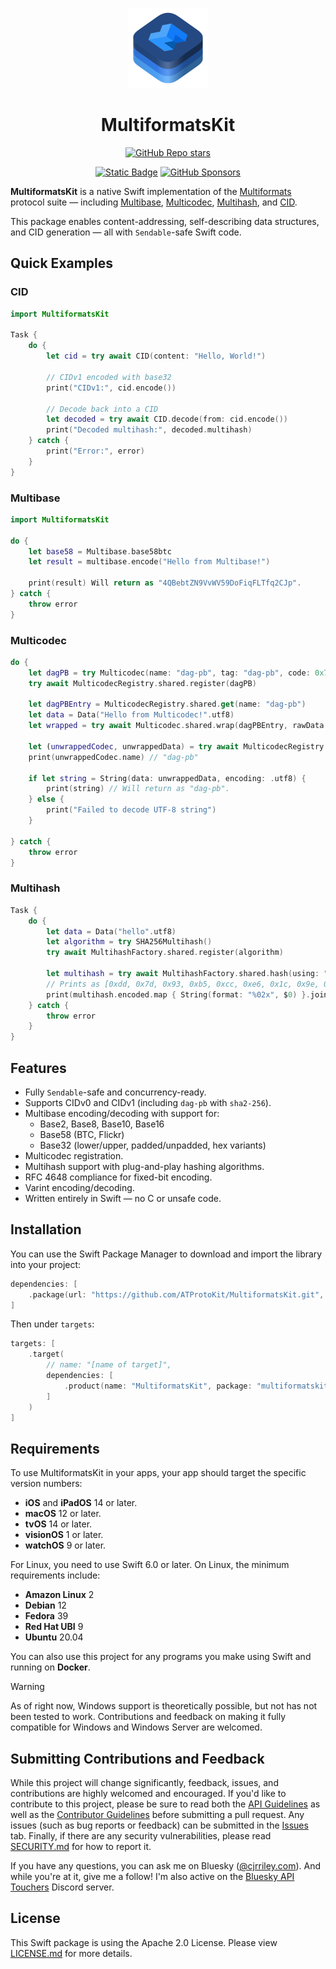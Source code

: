 <p align="center">
  <img src="https://github.com/ATProtoKit/MultiformatsKit/blob/main/Sources/MultiformatsKit/MultiformatsKit.docc/Resources/multiformatskit_icon.png" height="128" alt="A icon for MultiformatsKit, which contains three stacks of rounded rectangles in an isometric top view. At the top stack, the Multiformats logo is displayed. The three stacks are in various shades of blue.">
</p>

<h1 align="center">MultiformatsKit</h1>

<div align="center">

[![GitHub Repo stars](https://img.shields.io/github/stars/atprotokit/multiformatskit?style=flat&logo=github)](https://github.com/ATProtoKit/MultiformatsKit)

</div>
<div align="center">

[![Static Badge](https://img.shields.io/badge/Follow-%40cjrriley.com-0073fa?style=flat&logo=bluesky&labelColor=%23151e27&link=https%3A%2F%2Fbsky.app%2Fprofile%2Fcjrriley.com)](https://bsky.app/profile/cjrriley.com)
[![GitHub Sponsors](https://img.shields.io/github/sponsors/masterj93?color=%23cb5f96&link=https%3A%2F%2Fgithub.com%2Fsponsors%2FMasterJ93)](https://github.com/sponsors/MasterJ93)

</div>

**MultiformatsKit** is a native Swift implementation of the [Multiformats](https://multiformats.io) protocol suite — including [Multibase](https://github.com/multiformats/multibase), [Multicodec](https://github.com/multiformats/multicodec), [Multihash](https://github.com/multiformats/multihash), and [CID](https://github.com/multiformats/cid).

This package enables content-addressing, self-describing data structures, and CID generation — all with `Sendable`-safe Swift code.

## Quick Examples

### CID
```swift
import MultiformatsKit

Task {
    do {
        let cid = try await CID(content: "Hello, World!")

        // CIDv1 encoded with base32
        print("CIDv1:", cid.encode())

        // Decode back into a CID
        let decoded = try await CID.decode(from: cid.encode())
        print("Decoded multihash:", decoded.multihash)
    } catch {
        print("Error:", error)
    }
}
```

### Multibase
```swift
import MultiformatsKit

do {
    let base58 = Multibase.base58btc
    let result = multibase.encode("Hello from Multibase!")
    
    print(result) Will return as "4QBebtZN9VvWV59DoFiqFLTfq2CJp".
} catch {
    throw error
}
```

### Multicodec

```swift
do {
    let dagPB = try Multicodec(name: "dag-pb", tag: "dag-pb", code: 0x70, status: .permanent)
    try await MulticodecRegistry.shared.register(dagPB)
    
    let dagPBEntry = MulticodecRegistry.shared.get(name: "dag-pb")
    let data = Data("Hello from Multicodec!".utf8)
    let wrapped = try await Multicodec.shared.wrap(dagPBEntry, rawData: data)
    
    let (unwrappedCodec, unwrappedData) = try await MulticodecRegistry.shared.unwrap(wrapped)
    print(unwrappedCodec.name) // "dag-pb"
    
    if let string = String(data: unwrappedData, encoding: .utf8) {
        print(string) // Will return as "dag-pb".
    } else {
        print("Failed to decode UTF-8 string")
    }
    
} catch {
    throw error
}
```

### Multihash

```swift
Task {
    do {
        let data = Data("hello".utf8)
        let algorithm = try SHA256Multihash()
        try await MultihashFactory.shared.register(algorithm)

        let multihash = try await MultihashFactory.shared.hash(using: "sha2-256", data: data)
        // Prints as [0xdd, 0x7d, 0x93, 0xb5, 0xcc, 0xe6, 0x1c, 0x9e, 0xf6, 0x36, 0x5b, 0xf0, 0x9b, 0x41, 0xa8, 0xb0, 0x6f, 0xce, 0x69, 0x9a, 0xf4, 0x58, 0x76, 0xe3, 0x27, 0x0c, 0xb4, 0x65, 0xa1, 0x7a, 0xec, 0xb4]
        print(multihash.encoded.map { String(format: "%02x", $0) }.joined())
    } catch {
        throw error
    }
}
```

## Features

- Fully `Sendable`-safe and concurrency-ready.
- Supports CIDv0 and CIDv1 (including `dag-pb` with `sha2-256`).
- Multibase encoding/decoding with support for:
  - Base2, Base8, Base10, Base16
  - Base58 (BTC, Flickr)
  - Base32 (lower/upper, padded/unpadded, hex variants)
- Multicodec registration.
- Multihash support with plug-and-play hashing algorithms.
- RFC 4648 compliance for fixed-bit encoding.
- Varint encoding/decoding.
- Written entirely in Swift — no C or unsafe code.

## Installation

You can use the Swift Package Manager to download and import the library into your project:
```swift
dependencies: [
    .package(url: "https://github.com/ATProtoKit/MultiformatsKit.git", from: "0.1.0")
]
```

Then under `targets`:
```swift
targets: [
    .target(
        // name: "[name of target]",
        dependencies: [
            .product(name: "MultiformatsKit", package: "multiformatskit")
        ]
    )
]
```

## Requirements
To use MultiformatsKit in your apps, your app should target the specific version numbers:
- **iOS** and **iPadOS** 14 or later.
- **macOS** 12 or later.
- **tvOS** 14 or later.
- **visionOS** 1 or later.
- **watchOS** 9 or later.

For Linux, you need to use Swift 6.0 or later. On Linux, the minimum requirements include:
- **Amazon Linux** 2
- **Debian** 12
- **Fedora** 39
- **Red Hat UBI** 9
- **Ubuntu** 20.04

You can also use this project for any programs you make using Swift and running on **Docker**.

> [!WARNING]
> As of right now, Windows support is theoretically possible, but not has not been tested to work. Contributions and feedback on making it fully compatible for Windows and Windows Server are welcomed.

## Submitting Contributions and Feedback
While this project will change significantly, feedback, issues, and contributions are highly welcomed and encouraged. If you'd like to contribute to this project, please be sure to read both the [API Guidelines](https://github.com/ATProtoKit/MultiformatsKit/blob/main/API_GUIDELINES.md) as well as the [Contributor Guidelines](https://github.com/MasterJ93/ATProtoKit/blob/main/CONTRIBUTING.md) before submitting a pull request. Any issues (such as bug reports or feedback) can be submitted in the [Issues](https://github.com/ATProtoKit/MultiformatsKit/issues) tab. Finally, if there are any security vulnerabilities, please read [SECURITY.md](https://github.com/ATProtoKit/MultiformatsKit/blob/main/SECURITY.md) for how to report it.

If you have any questions, you can ask me on Bluesky ([@cjrriley.com](https://bsky.app/profile/cjrriley.com)). And while you're at it, give me a follow! I'm also active on the [Bluesky API Touchers](https://discord.gg/3srmDsHSZJ) Discord server.

## License
This Swift package is using the Apache 2.0 License. Please view [LICENSE.md](https://github.com/ATProtoKit/MultiformatsKit/blob/main/LICENSE.md) for more details.
